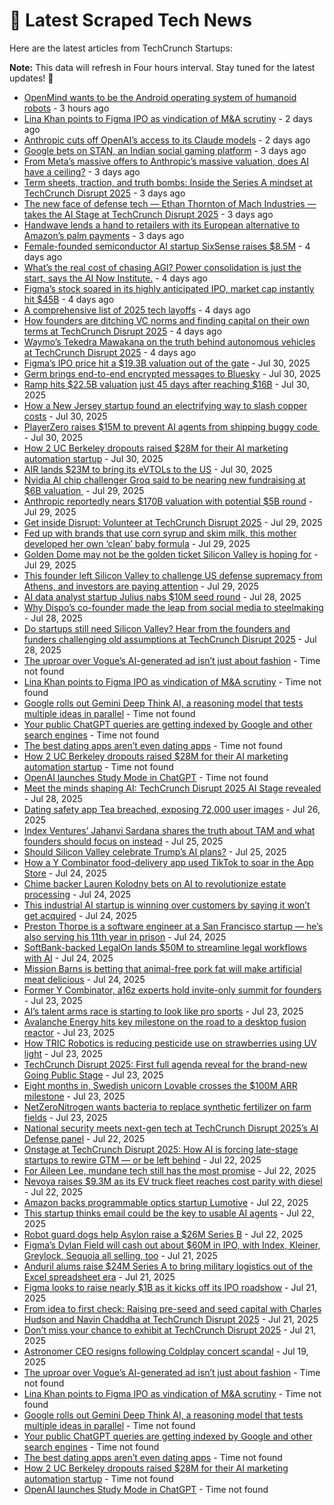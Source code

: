 
# 📰 Latest Scraped Tech News

Here are the latest articles from TechCrunch Startups:

**Note:** This data will refresh in Four hours interval. Stay tuned for the latest updates! 🔄
- [OpenMind wants to be the Android operating system of humanoid robots](https://techcrunch.com/2025/08/04/openmind-wants-to-be-the-android-operating-system-of-humanoid-robots/) - 3 hours ago
- [Lina Khan points to Figma IPO as vindication of M&A scrutiny](https://techcrunch.com/2025/08/02/lina-khan-points-to-figma-ipo-as-vindication-for-ma-scrutiny/) - 2 days ago
- [Anthropic cuts off OpenAI’s access to its Claude models](https://techcrunch.com/2025/08/02/anthropic-cuts-off-openais-access-to-its-claude-models/) - 2 days ago
- [Google bets on STAN, an Indian social gaming platform](https://techcrunch.com/2025/08/01/google-bets-on-stan-an-indian-social-gaming-platform/) - 3 days ago
- [From Meta’s massive offers to Anthropic’s massive valuation, does AI have a ceiling?](https://techcrunch.com/podcast/from-metas-massive-offers-to-anthropics-massive-valuation-does-ai-have-a-ceiling/) - 3 days ago
- [Term sheets, traction, and truth bombs: Inside the Series A mindset at TechCrunch Disrupt 2025](https://techcrunch.com/2025/08/01/term-sheets-traction-and-truth-bombs-inside-the-series-a-mindset-at-techcrunch-disrupt-2025/) - 3 days ago
- [The new face of defense tech — Ethan Thornton of Mach Industries — takes the AI Stage at TechCrunch Disrupt 2025](https://techcrunch.com/2025/08/01/the-new-face-of-defense-tech-takes-the-ai-stage-at-techcrunch-disrupt-2025/) - 3 days ago
- [Handwave lends a hand to retailers with its European alternative to Amazon’s palm payments](https://techcrunch.com/2025/07/31/handwave-lends-a-hand-to-retailers-with-its-european-alternative-to-amazons-palm-payments/) - 3 days ago
- [Female-founded semiconductor AI startup SixSense raises $8.5M](https://techcrunch.com/2025/07/31/female-founded-semiconductor-ai-startup-sixsense-raises-funding/) - 4 days ago
- [What’s the real cost of chasing AGI? Power consolidation is just the start, says the AI Now Institute.](https://techcrunch.com/podcast/who-really-benefits-from-the-ai-boom/) - 4 days ago
- [Figma’s stock soared in its highly anticipated IPO, market cap instantly hit $45B](https://techcrunch.com/2025/07/31/figmas-stock-soars-in-its-highly-anticipated-ipo-market-cap-instantly-hits-45b/) - 4 days ago
- [A comprehensive list of 2025 tech layoffs](https://techcrunch.com/2025/07/31/tech-layoffs-2025-list/) - 4 days ago
- [How founders are ditching VC norms and finding capital on their own terms at TechCrunch Disrupt 2025](https://techcrunch.com/2025/07/31/how-founders-are-ditching-vc-norms-and-finding-capital-on-their-own-terms-at-techcrunch-disrupt-2025/) - 4 days ago
- [Waymo’s Tekedra Mawakana on the truth behind autonomous vehicles at TechCrunch Disrupt 2025](https://techcrunch.com/2025/07/31/waymos-tekedra-mawakana-on-the-truth-behind-autonomous-vehicles-at-techcrunch-disrupt-2025/) - 4 days ago
- [Figma’s IPO price hit a $19.3B valuation out of the gate](https://techcrunch.com/2025/07/30/figmas-ipo-price-hit-a-19-3b-valuation-out-of-the-gate/) - Jul 30, 2025
- [Germ brings end-to-end encrypted messages to Bluesky](https://techcrunch.com/2025/07/30/germ-brings-end-to-end-encrypted-messages-to-bluesky/) - Jul 30, 2025
- [Ramp hits $22.5B valuation just 45 days after reaching $16B](https://techcrunch.com/2025/07/30/ramp-hits-22-5b-valuation-just-45-days-after-reaching-16b/) - Jul 30, 2025
- [How a New Jersey startup found an electrifying way to slash copper costs](https://techcrunch.com/2025/07/30/how-a-new-jersey-startup-found-an-electrifying-way-to-slash-copper-costs/) - Jul 30, 2025
- [PlayerZero raises $15M to prevent AI agents from shipping buggy code ](https://techcrunch.com/2025/07/30/playerzero-raises-15m-to-prevent-ai-agents-from-shipping-buggy-code/) - Jul 30, 2025
- [How 2 UC Berkeley dropouts raised $28M for their AI marketing automation startup](https://techcrunch.com/2025/07/30/how-2-uc-berkeley-dropouts-raised-28m-for-their-ai-marketing-automation-startup/) - Jul 30, 2025
- [AIR lands $23M to bring its eVTOLs to the US](https://techcrunch.com/2025/07/30/air-secures-23m-to-boost-u-s-expansion-and-evtol-innovation/) - Jul 30, 2025
- [Nvidia AI chip challenger Groq said to be nearing new fundraising at $6B valuation ](https://techcrunch.com/2025/07/29/nvidia-ai-chip-challenger-groq-said-to-be-nearing-new-fundraising-at-6b-valuation/) - Jul 29, 2025
- [Anthropic reportedly nears $170B valuation with potential $5B round](https://techcrunch.com/2025/07/29/anthropic-reportedly-nears-170b-valuation-with-potential-5b-round/) - Jul 29, 2025
- [Get inside Disrupt: Volunteer at TechCrunch Disrupt 2025](https://techcrunch.com/2025/07/29/get-inside-disrupt-volunteer-at-techcrunch-disrupt-2025/) - Jul 29, 2025
- [Fed up with brands that use corn syrup and skim milk, this mother developed her own ‘clean’ baby formula](https://techcrunch.com/2025/07/29/fed-up-with-brands-that-use-corn-syrup-and-skim-milk-this-mother-developed-her-own-clean-baby-formula/) - Jul 29, 2025
- [Golden Dome may not be the golden ticket Silicon Valley is hoping for](https://techcrunch.com/2025/07/29/golden-dome-may-not-be-the-golden-ticket-silicon-valley-is-hoping-for/) - Jul 29, 2025
- [This founder left Silicon Valley to challenge US defense supremacy from Athens, and investors are paying attention](https://techcrunch.com/2025/07/29/this-founder-left-silicon-valley-to-challenge-u-s-defense-supremacy-from-athens-and-investors-are-paying-attention/) - Jul 29, 2025
- [AI data analyst startup Julius nabs $10M seed round](https://techcrunch.com/2025/07/28/ai-data-analyst-startup-julius-nabs-10m-seed-round/) - Jul 28, 2025
- [Why Dispo’s co-founder made the leap from social media to steelmaking](https://techcrunch.com/2025/07/28/why-dispos-co-founder-made-the-leap-from-social-media-to-steelmaking/) - Jul 28, 2025
- [Do startups still need Silicon Valley? Hear from the founders and funders challenging old assumptions at TechCrunch Disrupt 2025](https://techcrunch.com/2025/07/28/do-startups-still-need-silicon-valley-hear-from-the-founders-and-funders-challenging-old-assumptions-at-techcrunch-disrupt-2025/) - Jul 28, 2025
- [The uproar over Vogue’s AI-generated ad isn’t just about fashion](https://techcrunch.com/2025/08/03/the-uproar-over-vogues-ai-generated-ad-isnt-just-about-fashion/) - Time not found
- [Lina Khan points to Figma IPO as vindication of M&A scrutiny](https://techcrunch.com/2025/08/02/lina-khan-points-to-figma-ipo-as-vindication-for-ma-scrutiny/) - Time not found
- [Google rolls out Gemini Deep Think AI, a reasoning model that tests multiple ideas in parallel](https://techcrunch.com/2025/08/01/google-rolls-out-gemini-deep-think-ai-a-reasoning-model-that-tests-multiple-ideas-in-parallel/) - Time not found
- [Your public ChatGPT queries are getting indexed by Google and other search engines](https://techcrunch.com/2025/07/31/your-public-chatgpt-queries-are-getting-indexed-by-google-and-other-search-engines/) - Time not found
- [The best dating apps aren’t even dating apps](https://techcrunch.com/2025/07/31/the-best-dating-apps-arent-even-dating-apps/) - Time not found
- [How 2 UC Berkeley dropouts raised $28M for their AI marketing automation startup](https://techcrunch.com/2025/07/30/how-2-uc-berkeley-dropouts-raised-28m-for-their-ai-marketing-automation-startup/) - Time not found
- [OpenAI launches Study Mode in ChatGPT](https://techcrunch.com/2025/07/29/openai-launches-study-mode-in-chatgpt/) - Time not found
- [Meet the minds shaping AI: TechCrunch Disrupt 2025 AI Stage revealed](https://techcrunch.com/2025/07/28/meet-the-minds-shaping-ai-techcrunch-disrupt-2025-ai-stage-revealed/) - Jul 28, 2025
- [Dating safety app Tea breached, exposing 72,000 user images](https://techcrunch.com/2025/07/26/dating-safety-app-tea-breached-exposing-72000-user-images/) - Jul 26, 2025
- [Index Ventures’ Jahanvi Sardana shares the truth about TAM and what founders should focus on instead](https://techcrunch.com/2025/07/25/index-ventures-jahanvi-sardana-shares-the-truth-about-tam-and-what-founders-should-focus-on-instead/) - Jul 25, 2025
- [Should Silicon Valley celebrate Trump’s AI plans?](https://techcrunch.com/podcast/should-silicon-valley-celebrate-trumps-ai-plans/) - Jul 25, 2025
- [How a Y Combinator food-delivery app used TikTok to soar in the App Store](https://techcrunch.com/2025/07/24/how-a-y-combinator-food-delivery-app-used-tiktok-to-soar-in-the-app-store/) - Jul 24, 2025
- [Chime backer Lauren Kolodny bets on AI to revolutionize estate processing](https://techcrunch.com/2025/07/24/chime-backer-lauren-kolodny-bets-on-ai-to-revolutionize-estate-processing/) - Jul 24, 2025
- [This industrial AI startup is winning over customers by saying it won’t get acquired](https://techcrunch.com/2025/07/24/this-industrial-ai-startup-is-winning-over-customers-by-saying-it-wont-get-acquired/) - Jul 24, 2025
- [Preston Thorpe is a software engineer at a San Francisco startup — he’s also serving his 11th year in prison](https://techcrunch.com/2025/07/24/preston-thorpe-is-a-software-engineer-at-a-san-francisco-startup-hes-also-serving-his-11th-year-in-prison/) - Jul 24, 2025
- [SoftBank-backed LegalOn lands $50M to streamline legal workflows with AI](https://techcrunch.com/2025/07/24/softbank-backed-legalon-fuels-ai-for-in-house-legal-team-with-50m-series-e/) - Jul 24, 2025
- [Mission Barns is betting that animal-free pork fat will make artificial meat delicious](https://techcrunch.com/2025/07/24/mission-barns-is-betting-that-animal-free-pork-fat-will-make-artificial-meat-delicious/) - Jul 24, 2025
- [Former Y Combinator, a16z experts hold invite-only summit for founders](https://techcrunch.com/2025/07/23/former-y-combinator-a16z-experts-hold-invite-only-summit-for-founders/) - Jul 23, 2025
- [AI’s talent arms race is starting to look like pro sports](https://techcrunch.com/podcast/ais-talent-arms-race-is-starting-to-look-like-pro-sports/) - Jul 23, 2025
- [Avalanche Energy hits key milestone on the road to a desktop fusion reactor](https://techcrunch.com/2025/07/23/avalanche-energy-hits-key-milestone-on-the-road-to-a-desktop-fusion-reactor/) - Jul 23, 2025
- [How TRIC Robotics is reducing pesticide use on strawberries using UV light](https://techcrunch.com/2025/07/23/how-tric-robotics-is-reducing-pesticide-use-on-strawberries-using-uv-light/) - Jul 23, 2025
- [TechCrunch Disrupt 2025: First full agenda reveal for the brand-new Going Public Stage](https://techcrunch.com/2025/07/23/techcrunch-disrupt-2025-first-full-agenda-reveal-for-the-brand-new-going-public-stage/) - Jul 23, 2025
- [Eight months in, Swedish unicorn Lovable crosses the $100M ARR milestone](https://techcrunch.com/2025/07/23/eight-months-in-swedish-unicorn-lovable-crosses-the-100m-arr-milestone/) - Jul 23, 2025
- [NetZeroNitrogen wants bacteria to replace synthetic fertilizer on farm fields](https://techcrunch.com/2025/07/23/netzeronitrogen-wants-bacteria-to-replace-synthetic-fertilizer-on-farm-fields/) - Jul 23, 2025
- [National security meets next-gen tech at TechCrunch Disrupt 2025’s AI Defense panel](https://techcrunch.com/2025/07/22/national-security-meets-next-gen-tech-at-techcrunch-disrupt-2025s-ai-defense-panel/) - Jul 22, 2025
- [Onstage at TechCrunch Disrupt 2025: How AI is forcing late-stage startups to rewire GTM — or be left behind](https://techcrunch.com/2025/07/22/on-stage-at-techcrunch-disrupt-2025-how-ai-is-forcing-late-stage-startups-to-rewire-gtm-or-be-left-behind/) - Jul 22, 2025
- [For Aileen Lee, mundane tech still has the most promise](https://techcrunch.com/podcast/for-aileen-lee-mundane-tech-is-still-has-the-most-promise/) - Jul 22, 2025
- [Nevoya raises $9.3M as its EV truck fleet reaches cost parity with diesel](https://techcrunch.com/2025/07/22/nevoya-raises-9-3m-seed-round-as-its-ev-truck-fleet-reaches-cost-parity-with-diesel/) - Jul 22, 2025
- [Amazon backs programmable optics startup Lumotive](https://techcrunch.com/2025/07/22/amazon-backs-programmable-optics-startup-lumotive/) - Jul 22, 2025
- [This startup thinks email could be the key to usable AI agents](https://techcrunch.com/2025/07/22/this-startup-thinks-email-could-be-the-key-to-usable-ai-agents/) - Jul 22, 2025
- [Robot guard dogs help Asylon raise a $26M Series B](https://techcrunch.com/2025/07/22/robot-guard-dogs-help-asylon-raise-a-26m-series-b/) - Jul 22, 2025
- [Figma’s Dylan Field will cash out about $60M in IPO, with Index, Kleiner, Greylock, Sequoia all selling, too](https://techcrunch.com/2025/07/21/figmas-dylan-field-will-cash-out-about-60m-in-ipo-with-index-kleiner-greylock-sequoia-all-selling-too/) - Jul 21, 2025
- [Anduril alums raise $24M Series A to bring military logistics out of the Excel spreadsheet era](https://techcrunch.com/2025/07/21/anduril-alums-raise-24m-series-a-to-bring-military-logistics-out-of-the-excel-spreadsheet-era/) - Jul 21, 2025
- [Figma looks to raise nearly $1B as it kicks off its IPO roadshow](https://techcrunch.com/2025/07/21/figma-looks-to-raise-nearly-1-billion-as-it-kicks-off-its-ipo-roadshow/) - Jul 21, 2025
- [From idea to first check: Raising pre-seed and seed capital with Charles Hudson and Navin Chaddha at TechCrunch Disrupt 2025](https://techcrunch.com/2025/07/21/from-idea-to-first-check-raising-pre-seed-and-seed-capital-at-techcrunch-disrupt-2025/) - Jul 21, 2025
- [Don’t miss your chance to exhibit at TechCrunch Disrupt 2025](https://techcrunch.com/2025/07/21/dont-miss-your-chance-to-exhibit-at-techcrunch-disrupt-2025/) - Jul 21, 2025
- [Astronomer CEO resigns following Coldplay concert scandal](https://techcrunch.com/2025/07/19/astronomer-ceo-resigns-following-coldplay-concert-scandal/) - Jul 19, 2025
- [The uproar over Vogue’s AI-generated ad isn’t just about fashion](https://techcrunch.com/2025/08/03/the-uproar-over-vogues-ai-generated-ad-isnt-just-about-fashion/) - Time not found
- [Lina Khan points to Figma IPO as vindication of M&A scrutiny](https://techcrunch.com/2025/08/02/lina-khan-points-to-figma-ipo-as-vindication-for-ma-scrutiny/) - Time not found
- [Google rolls out Gemini Deep Think AI, a reasoning model that tests multiple ideas in parallel](https://techcrunch.com/2025/08/01/google-rolls-out-gemini-deep-think-ai-a-reasoning-model-that-tests-multiple-ideas-in-parallel/) - Time not found
- [Your public ChatGPT queries are getting indexed by Google and other search engines](https://techcrunch.com/2025/07/31/your-public-chatgpt-queries-are-getting-indexed-by-google-and-other-search-engines/) - Time not found
- [The best dating apps aren’t even dating apps](https://techcrunch.com/2025/07/31/the-best-dating-apps-arent-even-dating-apps/) - Time not found
- [How 2 UC Berkeley dropouts raised $28M for their AI marketing automation startup](https://techcrunch.com/2025/07/30/how-2-uc-berkeley-dropouts-raised-28m-for-their-ai-marketing-automation-startup/) - Time not found
- [OpenAI launches Study Mode in ChatGPT](https://techcrunch.com/2025/07/29/openai-launches-study-mode-in-chatgpt/) - Time not found